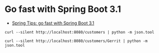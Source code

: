 # Go fast with Spring Boot 3.1

- [Spring Tips: go fast with Spring Boot 3.1](https://yewtu.be/watch?v=ykEK2xuJrN8)

```shell
curl --silent http://localhost:8080/customers | python -m json.tool
```

```shell
curl --silent http://localhost:8080/customers/Gerrit | python -m json.tool
```
